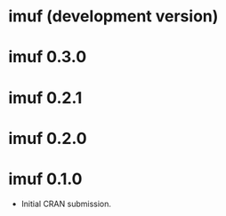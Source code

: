 # imuf (development version)

# imuf 0.3.0

# imuf 0.2.1

# imuf 0.2.0

# imuf 0.1.0

* Initial CRAN submission.
